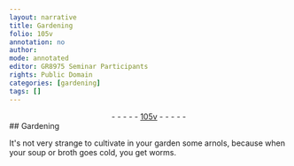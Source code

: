 ```yaml
---
layout: narrative
title: Gardening
folio: 105v
annotation: no
author:
mode: annotated
editor: GR8975 Seminar Participants
rights: Public Domain
categories: [gardening]
tags: []
---
```


 <div class="folio" align="center">- - - - - <a href="http://gallica.bnf.fr/ark:/12148/btv1b10500001g/f216.image" target="_blank">105v</a> - - - - - </div>  
## Gardening

 
<span class="activity"></span>It's not very strange to cultivate in your garden some <span class="plant">arnols</span>, because when your soup or broth goes cold, you get <span class="animal">worms</span>.
 